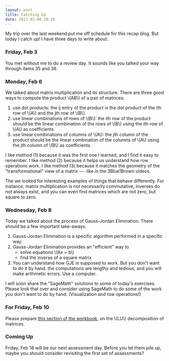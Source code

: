```yaml
---
layout: post
title: Catching Up
date: 2017-02-08 20:10
---
```


My trip over the last weekend put me off schedule for this recap blog. But
today I catch up! I have three days to write about.

### Friday, Feb 3

You met without me to do a review day. It sounds like you talked your way
through items 35 and 38.

### Monday, Feb 6

We talked about matrix multiplication and its structure.
There are three good ways to compute the product <span>\\(AB\\)</span> of
a pair of matrices:

  1. use dot products: the ij entry of the product is the dot product of
  the ith row of <span>\\(A\\)</span> and the jth row of <span>\\(B\\)</span>.
  2. use linear combinations of rows of <span>\\(B\\)</span>: the ith row of
  the product should be the linear combination of the rows of
  <span>\\(B\\)</span> using the ith row of <span>\\(A\\)</span> as
  coefficients.
  3. use linear combinations of columns of <span>\\(A\\)</span>: the jth column
  of the product should be the linear combination of the columns of
  <span>\\(A\\)</span> using the jth column of <span>\\(B\\)</span> as
  coefficients.

I like method (1) because it was the first one I learned, and I find it easy to
remember. I like method (2) because it helps us understand how row operations
work. I like method (3) because it matches the geometry of the
"transformational" view of a matrix --- like in the 3Blue1Brown videos.

The we looked for interesting examples of things that behave differently. For
instance, matrix multiplication is not necessarily commutative, inverses do not
always exist, and you can even find matrices which are not zero, but square to
zero.

### Wednesday, Feb 8

Today we talked about the process of Gauss-Jordan Elimination. There should be a few important take-aways.

1. Gauss-Jordan Elimination is a specific algorithm performed in a specific way.
2. Gauss-Jordan Elimination provides an "efficient" way to
    - solve equations <span>\\(Ax = b\\)</span>
    - find the inverse of a square matrix
3. You can understand how GJE is supposed to work. But you don't want to do it
by hand. the computations are lengthy and tedious, and you will make arithmetic
errors. Use a computer.

I will soon share the "SageMath" solutions to some of today's exercises. Please
look that over and consider using SageMath to do some of the work you don't want
to do by hand. (Visualization and row operations!)


### For Friday, Feb 10

Please prepare [this section of the workbook][wkbk], on the
<span>\\(LU\\)</span> decomposition of matrices.

[wkbk]: http://theronhitchman.github.io/linear-algebra/course-materials/workbook/lu-decomposition.html

### Coming Up

Friday, Feb 18 will be our next assessment day. Before you let them pile up,
maybe you should consider revisiting the first set of assessments?
